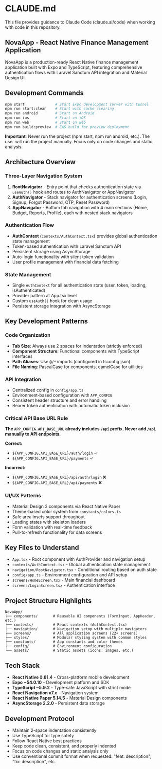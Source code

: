 # CLAUDE.md

This file provides guidance to Claude Code (claude.ai/code) when working with code in this repository.

## NovaApp - React Native Finance Management Application

NovaApp is a production-ready React Native finance management application built with Expo and TypeScript, featuring comprehensive authentication flows with Laravel Sanctum API integration and Material Design UI.

## Development Commands

```bash
npm start              # Start Expo development server with tunnel
npm run start:clean    # Start with cache clearing
npm run android        # Start on Android
npm run ios            # Start on iOS
npm run web            # Start on web
npm run build:preview  # EAS build for preview deployment
```

**Important**: Never run the project (npm start, npm run android, etc.). The user will run the project manually. Focus only on code changes and static analysis.

## Architecture Overview

### Three-Layer Navigation System
1. **RootNavigator** - Entry point that checks authentication state via `useAuth()` hook and routes to AuthNavigator or AppNavigator
2. **AuthNavigator** - Stack navigator for authentication screens (Login, Signup, Forgot Password, OTP, Reset Password)
3. **AppNavigator** - Bottom tab navigation with 4 main sections (Home, Budget, Reports, Profile), each with nested stack navigators

### Authentication Flow
- **AuthContext** (`contexts/AuthContext.tsx`) provides global authentication state management
- Token-based authentication with Laravel Sanctum API
- Persistent storage using AsyncStorage
- Auto-login functionality with silent token validation
- User profile management with financial data fetching

### State Management
- Single `AuthContext` for all authentication state (user, token, loading, isAuthenticated)
- Provider pattern at App.tsx level
- Custom `useAuth()` hook for clean usage
- Persistent storage integration with AsyncStorage

## Key Development Patterns

### Code Organization
- **Tab Size**: Always use 2 spaces for indentation (strictly enforced)
- **Component Structure**: Functional components with TypeScript interfaces
- **Path Aliases**: Use `@/*` imports (configured in tsconfig.json)
- **File Naming**: PascalCase for components, camelCase for utilities

### API Integration
- Centralized config in `config/app.ts`
- Environment-based configuration with `APP_CONFIG`
- Consistent header structure and error handling
- Bearer token authentication with automatic token inclusion

### Critical API Base URL Rule
**The `APP_CONFIG.API_BASE_URL` already includes `/api` prefix. Never add `/api` manually to API endpoints.**

**Correct:**
- `${APP_CONFIG.API_BASE_URL}/auth/login` ✓
- `${APP_CONFIG.API_BASE_URL}/payments` ✓

**Incorrect:**
- `${APP_CONFIG.API_BASE_URL}/api/auth/login` ❌
- `${APP_CONFIG.API_BASE_URL}/api/payments` ❌

### UI/UX Patterns
- Material Design 3 components via React Native Paper
- Theme-based color system from `constants/colors.ts`
- Safe area insets support throughout
- Loading states with skeleton loaders
- Form validation with real-time feedback
- Pull-to-refresh functionality for data screens

## Key Files to Understand

- `App.tsx` - Root component with AuthProvider and navigation setup
- `contexts/AuthContext.tsx` - Global authentication state management
- `navigation/RootNavigator.tsx` - Conditional routing based on auth state
- `config/app.ts` - Environment configuration and API setup
- `screens/HomeScreen.tsx` - Main financial dashboard
- `screens/LoginScreen.tsx` - Authentication interface

## Project Structure Highlights

```
NovaApp/
├── components/       # Reusable UI components (FormInput, AppHeader, etc.)
├── contexts/         # React contexts (AuthContext.tsx)
├── navigation/       # Navigation setup with multiple navigators
├── screens/          # All application screens (22+ screens)
├── styles/           # Modular styling system with common styles
├── constants/        # App constants and color themes
├── config/           # Environment configuration
└── assets/           # Static assets (icons, images, etc.)
```

## Tech Stack

- **React Native 0.81.4** - Cross-platform mobile development
- **Expo ~54.0.10** - Development platform and SDK
- **TypeScript ~5.9.2** - Type-safe JavaScript with strict mode
- **React Navigation v7.x** - Navigation system
- **React Native Paper 5.14.5** - Material Design components
- **AsyncStorage 2.2.0** - Persistent data storage

## Development Protocol

- Maintain 2-space indentation consistently
- Use TypeScript for type safety
- Follow React Native best practices
- Keep code clean, consistent, and properly indented
- Focus on code changes and static analysis only
- Use conventional commit format when requested: "feat: description", "fix: description", etc.